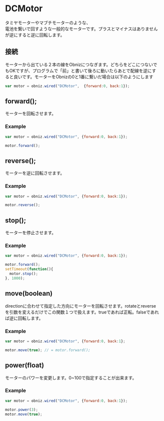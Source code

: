 # DCMotor
タミヤモーターやマブチモーターのような、<br>電池を繋いで回すような一般的なモーターです。プラスとマイナスはありませんが逆にすると逆に回転します。

## 接続
モーターから出ている２本の線をObnizにつなぎます。どちらをどこにつないでもOKですが、プログラムで「前」と書いて後ろに動いたらあとで配線を逆にすると良いです。モーターをObnizの0と1番に繋いだ場合は以下のようにします
```javascript
var motor = obniz.wired("DCMotor",  {forward:0, back:1});

```
## forward();
モーターを回転させます。

### Example
```javascript
var motor = obniz.wired("DCMotor", {forward:0, back:1});

motor.forward();
```
## reverse();
モーターを逆に回転させます。
### Example
```javascript
var motor = obniz.wired("DCMotor", {forward:0, back:1});

motor.reverse();
```
## stop();
モーターを停止させます。
### Example
```javascript
var motor = obniz.wired("DCMotor", {forward:0, back:1});

motor.forward();
setTimeout(function(){
  motor.stop();
}, 1000);
```
## move(boolean)
directionに合わせて指定した方向にモーターを回転させます。rotateとreverseを引数を変えるだけでこの関数１つで扱えます。trueであれば正転。falseであれば逆に回転します。
### Example
```javascript
var motor = obniz.wired("DCMotor", {forward:0, back:1};

motor.move(true); // = motor.forward();
```
## power(float)
モーターのパワーを変更します。0~100で指定することが出来ます。
### Example
```javascript
var motor = obniz.wired("DCMotor", {forward:0, back:1});

motor.power(3);
motor.move(true);
```